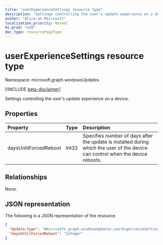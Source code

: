 ```yaml
---
title: "userExperienceSettings resource type"
description: "Settings controlling the user's update experience on a device."
author: "Alice-at-Microsoft"
localization_priority: Normal
ms.prod: "w10"
doc_type: resourcePageType
---
```


# userExperienceSettings resource type

Namespace: microsoft.graph.windowsUpdates

[!INCLUDE [beta-disclaimer](../../includes/beta-disclaimer.md)]

Settings controlling the user's update experience on a device.

## Properties
|Property|Type|Description|
|:---|:---|:---|
|daysUntilForcedReboot|Int32|Specifies number of days after the update is installed during which the user of the device can control when the device reboots.|

## Relationships
None.

## JSON representation
The following is a JSON representation of the resource.
<!-- {
  "blockType": "resource",
  "@odata.type": "microsoft.graph.windowsUpdates.userExperienceSettings"
}
-->
``` json
{
  "@odata.type": "#microsoft.graph.windowsUpdates.userExperienceSettings",
  "daysUntilForcedReboot": "Integer"
}
```

